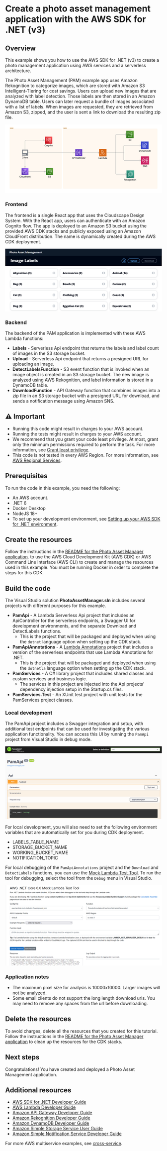 #  Create a photo asset management application with the AWS SDK for .NET (v3)

## Overview

This example shows you how to use the AWS SDK for .NET (v3) to create a photo management application using AWS services and a serverless architecture.

The Photo Asset Management (PAM) example app uses Amazon Rekognition to categorize images, which are stored with Amazon S3 Intelligent-Tiering for cost savings. Users can upload new images that are analyzed with label detection. Those labels are then stored in an Amazon DynamoDB table. Users can later request a bundle of images associated with a list of labels. When images are requested, they are retrieved from Amazon S3, zipped, and the user is sent a link to download the resulting zip file.

![pam_overview.png](pam_overview.png)

### Frontend
The frontend is a single React app that uses the Cloudscape Design System. With the React app, users can authenticate with an Amazon Cognito flow. The app is deployed to an Amazon S3 bucket using the provided AWS CDK stacks and publicly exposed using an Amazon CloudFront distribution. The name is dynamically created during the AWS CDK deployment.

![pam_ui.png](pam_ui.png)

### Backend

The backend of the PAM application is implemented with these AWS Lambda functions:

- **Labels** - Serverless Api endpoint that returns the labels and label count of images in the S3 storage bucket.
- **Upload** - Serverless Api endpoint that returns a presigned URL for uploading an image.
- **DetectLabelsFunction** - S3 event function that is invoked when an image object is created in an S3 storage bucket. The new image is analyzed using AWS Rekognition, and label information is stored in a DynamoDB table.
- **DownloadFunction** - API Gateway function that combines images into a zip file in an S3 storage bucket with a presigned URL for download, and sends a notification message using Amazon SNS.

## ⚠️ Important
* Running this code might result in charges to your AWS account.
* Running the tests might result in charges to your AWS account.
* We recommend that you grant your code least privilege. At most, grant only the minimum permissions required to perform the task. For more information, see [Grant least privilege](https://docs.aws.amazon.com/IAM/latest/UserGuide/best-practices.html#grant-least-privilege).
* This code is not tested in every AWS Region. For more information, see [AWS Regional Services](https://aws.amazon.com/about-aws/global-infrastructure/regional-product-services).

## Prerequisites

To run the code in this example, you need the following:

+ An AWS account.
+ .NET 6
+ Docker Desktop
+ NodeJS 18+
+ To set up your development environment,
  see [Setting up your AWS SDK for .NET environment](https://docs.aws.amazon.com/sdk-for-net/v3/developer-guide/net-dg-setup.html).

## Create the resources

Follow the instructions in the
[README for the Photo Asset Manager application](https://github.com/awsdocs/aws-doc-sdk-examples/blob/main/resources/cdk/photo_asset_manager/README.md).
to use the AWS Cloud Development Kit (AWS CDK) or AWS Command Line Interface
(AWS CLI) to create and manage the resources used in this example. You must be running Docker in order to complete the steps for this CDK.

## Build the code

The Visual Studio solution **PhotoAssetManager.sln** includes several projects with different purposes for this example.

- **PamApi** - A Lambda Serverless Api project that includes an ApiController for the serverless endpoints, a Swagger UI for development environments, and the separate Download and DetectLabels functions. 
  - This is the project that will be packaged and deployed when using the `dotnet` language option when setting up the CDK stack.
- **PamApiAnnotations** - A [Lambda Annotations](https://github.com/aws/aws-lambda-dotnet/blob/master/Libraries/src/Amazon.Lambda.Annotations/README.md) project that includes a version of the serverless endpoints that use Lambda Annotations for .NET.
  - This is the project that will be packaged and deployed when using the `dotnetla` language option when setting up the CDK stack.
- **PamServices** - A C# library project that includes shared classes and custom services and business logic.
  - The services in this project are injected into the Api projects' dependency injection setup in the Startup.cs files.
- **PamServices.Test** - An XUnit test project with unit tests for the PamServices project classes.

### Local development
The PamApi project includes a Swagger integration and setup, with additional test endpoints that can be used for investigating the various application functionality.
You can access this UI by running the `PamApi` project from Visual Studio in debug mode. 

![pam_api_swagger.png](pam_api_swagger.png)

For local development, you will also need to set the following environment variables that are automatically set for you during CDK deployment.

* LABELS_TABLE_NAME
* STORAGE_BUCKET_NAME
* WORKING_BUCKET_NAME
* NOTIFICATION_TOPIC

For local debugging of the `PamApiAnnotations` project and the `Download` and 
`DetectLabels` functions, you can use the [Mock Lambda Test Tool](https://github.com/aws/aws-lambda-dotnet/blob/master/Tools/LambdaTestTool/README.md).
To run the tool for debugging, select the tool from the `Debug` menu in Visual Studio.

![pam_mock_lambda.png](pam_mock_lambda.png)

### Application notes
* The maximum pixel size for analysis is 10000x10000. Larger images will not be analyzed.
* Some email clients do not support the long length download urls. You may need to remove any spaces from the url before downloading.

## Delete the resources

To avoid charges, delete all the resources that you created for this tutorial.
Follow the instructions in the [README for the Photo Asset Manager application](https://github.com/awsdocs/aws-doc-sdk-examples/blob/main/resources/cdk/photo_asset_manager/README.md)
to clean up the resources for the CDK stacks.

## Next steps

Congratulations! You have created and deployed a Photo Asset Management application.

## Additional resources

- [AWS SDK for .NET Developer Guide](https://docs.aws.amazon.com/sdk-for-net/v3/developer-guide/welcome.html)
- [AWS Lambda Developer Guide](https://docs.aws.amazon.com/lambda/latest/dg/lambda-csharp.html)
- [Amazon API Gateway Developer Guide](https://docs.aws.amazon.com/apigateway/latest/developerguide/welcome.html)
- [Amazon Rekognition Developer Guide](https://docs.aws.amazon.com/rekognition/latest/dg/what-is.html)
- [Amazon DynamoDB Developer Guide](http://docs.aws.amazon.com/amazondynamodb/latest/developerguide/)
- [Amazon Simple Storage Service User Guide](https://docs.aws.amazon.com/AmazonS3/latest/userguide/Welcome.html)
- [Amazon Simple Notification Service Developer Guide](https://docs.aws.amazon.com/sns/latest/dg/welcome.html)

For more AWS multiservice examples, see
[cross-service](https://github.com/awsdocs/aws-doc-sdk-examples/tree/master/dotnetv3/cross-service).
